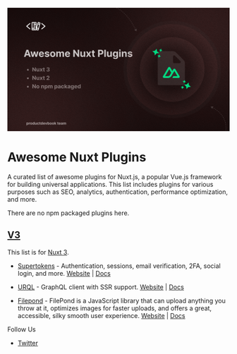 <!-- image -->
![Awesome Nuxt Plugins](./.github/assets/banner.png)



# Awesome Nuxt Plugins

A curated list of awesome plugins for Nuxt.js, a popular Vue.js framework for building universal applications. This list includes plugins for various purposes such as SEO, analytics, authentication, performance optimization, and more.

There are no npm packaged plugins here.


## [V3](./v3/)

This list is for [Nuxt 3](https://nuxt.com).

- [Supertokens](./v3/supertokens.client.ts) - Authentication, sessions, email verification, 2FA, social login, and more. [Website](https://supertokens.io) | [Docs](https://supertokens.io/docs/community/community-plugins/nuxtjs)

- [URQL](./v3/urql.ts) - GraphQL client with SSR support. [Website](https://formidable.com/open-source/urql/) | [Docs](https://formidable.com/open-source/urql/docs/advanced/server-side-rendering/)

- [Filepond](./v3/filepond.client.ts) - FilePond is a JavaScript library that can upload anything you throw at it, optimizes images for faster uploads, and offers a great, accessible, silky smooth user experience. [Website](https://pqina.nl/filepond/) | [Docs](https://pqina.nl/filepond/docs/patterns/frameworks/vue/)


Follow Us
- [Twitter](https://twitter.com/productdevbook)